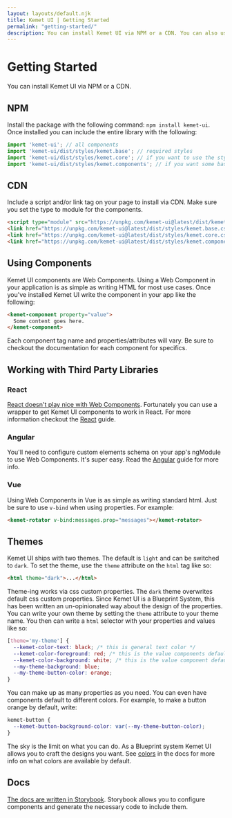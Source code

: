 ```yaml
---
layout: layouts/default.njk
title: Kemet UI | Getting Started
permalink: "getting-started/"
description: You can install Kemet UI via NPM or a CDN. You can also use Kemet UI in any JavaScript library. This guide shows you how.
---
```


# Getting Started


You can install Kemet UI via NPM or a CDN.

## NPM

Install the package with the following command: `npm install kemet-ui`. Once installed you can include the entire library with the following:

```javascript
import 'kemet-ui'; // all components
import 'kemet-ui/dist/styles/kemet.base'; // required styles 
import 'kemet-ui/dist/styles/kemet.core'; // if you want to use the styles core api, import these styles
import 'kemet-ui/dist/styles/kemet.components'; // if you want some basic styles applied to the components, import these styles
```

## CDN

Include a script and/or link tag on your page to install via CDN. Make sure you set the type to module for the components.

```html
<script type="module" src="https://unpkg.com/kemet-ui@latest/dist/kemet-components.bundle.js"></script>
<link href="https://unpkg.com/kemet-ui@latest/dist/styles/kemet.base.css" rel="stylesheet">
<link href="https://unpkg.com/kemet-ui@latest/dist/styles/kemet.core.css" rel="stylesheet">
<link href="https://unpkg.com/kemet-ui@latest/dist/styles/kemet.components.css" rel="stylesheet">
```

## Using Components

Kemet UI components are Web Components. Using a Web Component in your application is as simple as writing HTML for most use cases. Once you've installed Kemet UI write the component in your app like the following:

```html
<kemet-component property="value">
  Some content goes here.
</kemet-component>
```

Each component tag name and properties/attributes will vary. Be sure to checkout the documentation for each component for specifics.


## Working with Third Party Libraries

### React

[React doesn't play nice with Web Components](https://custom-elements-everywhere.com/#react). Fortunately you can use a wrapper to get Kemet UI components to work in React. For more information checkout the [React](libraries/react/) guide.

### Angular

You'll need to configure custom elements schema on your app's ngModule to use Web Components. It's super easy. Read the [Angular](/libraries/angular) guide for more info.

### Vue

Using Web Components in Vue is as simple as writing standard html. Just be sure to use `v-bind` when using properties. For example:

```html
<kemet-rotator v-bind:messages.prop="messages"></kemet-rotator>
```

## Themes

Kemet UI ships with two themes. The default is `light` and can be switched to `dark`. To set the theme, use the `theme` attribute on the `html` tag like so:

```html
<html theme="dark">...</html>
```

Theme-ing works via css custom properties. The `dark` theme overwrites default css custom properties. Since Kemet UI is a Blueprint System, this has been written an un-opinionated way about the design of the properties. You can write your own theme by setting the `theme` attribute to your theme name. You then can write a `html` selector with your properties and values like so:

```css
[theme='my-theme'] {
  --kemet-color-text: black; /* this is general text color */
  --kemet-color-foreground: red; /* this is the value components default their front color to, like the text on a button */
  --kemet-color-background: white; /* this is the value component default their back color to, like bg color of a button */
  --my-theme-background: blue;
  --my-theme-button-color: orange;
}
```

You can make up as many properties as you need. You can even have components default to different colors. For example, to make a button orange by default, write:

```css
kemet-button {
  --kemet-button-background-color: var(--my-theme-button-color);
}
```

The sky is the limit on what you can do. As a Blueprint system Kemet UI allows you to craft the designs you want. See [colors](https://storybook.kemet.dev/?path=/docs/styles-colors--documentation) in the docs for more info on what colors are available by default.


## Docs

[The docs are written in Storybook](https://storybook.kemet.dev). Storybook allows you to configure components and generate the necessary code to include them.
